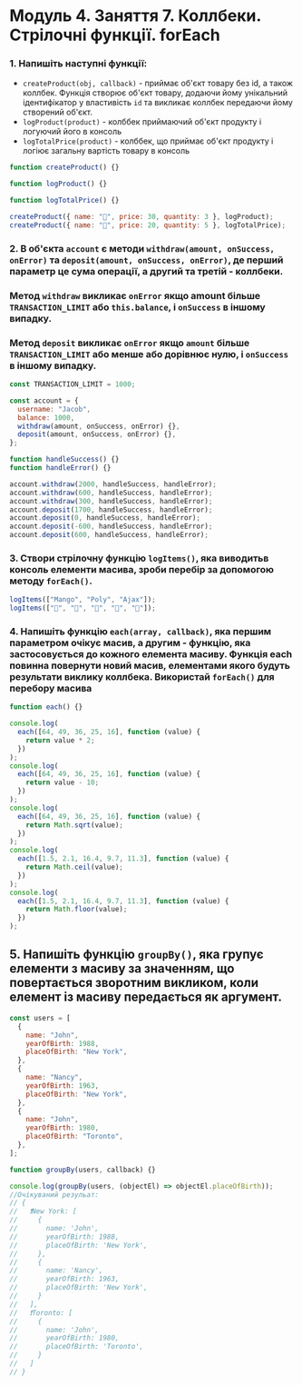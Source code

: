 # Модуль 4. Заняття 7. Коллбеки. Стрілочні функції. forEach

### 1. Напишіть наступні функції:

- `createProduct(obj, callback)` - приймає об'єкт товару без id, а також
  коллбек. Функція створює об'єкт товару, додаючи йому унікальний ідентифікатор
  у властивість `id` та викликає коллбек передаючи йому створений об'єкт.
- `logProduct(product)` - колббек приймаючий об'єкт продукту і логуючий його в
  консоль
- `logTotalPrice(product)` - колббек, що приймає об'єкт продукту і логіює
  загальну вартість товару в консоль

```js
function createProduct() {}

function logProduct() {}

function logTotalPrice() {}

createProduct({ name: "🍎", price: 30, quantity: 3 }, logProduct);
createProduct({ name: "🍋", price: 20, quantity: 5 }, logTotalPrice);
```

### 2. В об'єкта `account` є методи `withdraw(amount, onSuccess, onError)` та `deposit(amount, onSuccess, onError)`, де перший параметр це сума операції, а другий та третій - коллбеки.

### Метод `withdraw` викликає `onError` якщо amount більше `TRANSACTION_LIMIT` або `this.balance`, і `onSuccess` в іншому випадку.

### Метод `deposit` викликає `onError` якщо `amount` більше `TRANSACTION_LIMIT` або менше або дорівнює нулю, і `onSuccess` в іншому випадку.

```js
const TRANSACTION_LIMIT = 1000;

const account = {
  username: "Jacob",
  balance: 1000,
  withdraw(amount, onSuccess, onError) {},
  deposit(amount, onSuccess, onError) {},
};

function handleSuccess() {}
function handleError() {}

account.withdraw(2000, handleSuccess, handleError);
account.withdraw(600, handleSuccess, handleError);
account.withdraw(300, handleSuccess, handleError);
account.deposit(1700, handleSuccess, handleError);
account.deposit(0, handleSuccess, handleError);
account.deposit(-600, handleSuccess, handleError);
account.deposit(600, handleSuccess, handleError);
```

### 3. Створи стрілочну функцію `logItems()`, яка виводитьв консоль елементи масива, зроби перебір за допомогою методу `forEach()`.

```js
logItems(["Mango", "Poly", "Ajax"]);
logItems(["🍎", "🍇", "🍑", "🍌", "🍋"]);
```

### 4. Напишіть функцію `each(array, callback)`, яка першим параметром очікує масив, а другим - функцію, яка застосовується до кожного елемента масиву. Функція each повинна повернути новий масив, елементами якого будуть результати виклику коллбека. Використай `forEach()` для перебору масива

```js
function each() {}

console.log(
  each([64, 49, 36, 25, 16], function (value) {
    return value * 2;
  })
);
console.log(
  each([64, 49, 36, 25, 16], function (value) {
    return value - 10;
  })
);
console.log(
  each([64, 49, 36, 25, 16], function (value) {
    return Math.sqrt(value);
  })
);
console.log(
  each([1.5, 2.1, 16.4, 9.7, 11.3], function (value) {
    return Math.ceil(value);
  })
);
console.log(
  each([1.5, 2.1, 16.4, 9.7, 11.3], function (value) {
    return Math.floor(value);
  })
);
```

## 5. Напишіть функцію `groupBy()`, яка групує елементи з масиву за значенням, що повертається зворотним викликом, коли елемент із масиву передається як аргумент.

```js
const users = [
  {
    name: "John",
    yearOfBirth: 1988,
    placeOfBirth: "New York",
  },
  {
    name: "Nancy",
    yearOfBirth: 1963,
    placeOfBirth: "New York",
  },
  {
    name: "John",
    yearOfBirth: 1980,
    placeOfBirth: "Toronto",
  },
];

function groupBy(users, callback) {}

console.log(groupBy(users, (objectEl) => objectEl.placeOfBirth));
//Очікуваний резульат:
// {
//   ❗️New York: [
//     {
//       name: 'John',
//       yearOfBirth: 1988,
//       placeOfBirth: 'New York',
//     },
//     {
//       name: 'Nancy',
//       yearOfBirth: 1963,
//       placeOfBirth: 'New York',
//     }
//   ],
//   ❗️Toronto: [
//     {
//       name: 'John',
//       yearOfBirth: 1980,
//       placeOfBirth: 'Toronto',
//     }
//   ]
// }
```
